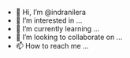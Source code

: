 - 👋 Hi, I’m @indranilera
- 👀 I’m interested in ...
- 🌱 I’m currently learning ...
- 💞️ I’m looking to collaborate on ...
- 📫 How to reach me ...

<!---
indranilera/indranilera is a ✨ special ✨ repository because its `README.md` (this file) appears on your GitHub profile.
You can click the Preview link to take a look at your changes.
--->
